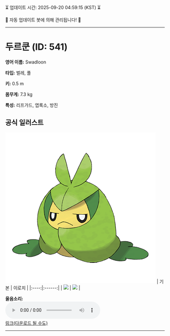 
⏳ 업데이트 시간: 2025-09-20 04:59:15 (KST) ⏳

🤖 자동 업데이트 봇에 의해 관리됩니다! 🤖

---

# 두르쿤 (ID: 541)
**영어 이름:** Swadloon

**타입:** 벌레, 풀

**키:** 0.5 m

**몸무게:** 7.3 kg

**특성:** 리프가드, 엽록소, 방진

## 공식 일러스트
![](https://raw.githubusercontent.com/PokeAPI/sprites/master/sprites/pokemon/other/official-artwork/541.png)
| 기본 | 이로치 |
|:----:|:------:|
| <img src="http://play.pokemonshowdown.com/sprites/ani/swadloon.gif" width="200"> | <img src="http://play.pokemonshowdown.com/sprites/ani-shiny/swadloon.gif" width="200"> |

**울음소리:**<br><audio controls src="https://raw.githubusercontent.com/PokeAPI/cries/main/cries/pokemon/latest/541.ogg"></audio><br> [링크(다운로드 될 수도)](https://raw.githubusercontent.com/PokeAPI/cries/main/cries/pokemon/latest/541.ogg)


---
